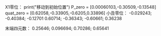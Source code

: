 X1零位：
print("移动到初始位置")
P_zero = [0.00060103,-0.30509,-0.13548]
quat_zero = [0.62058,-0.33905,-0.6205,0.33896]
小丑零位：
-0.029243; -0.40384; -0.12701
0.60714; -0.36343; -0.60661; 0.36238


末端四元数：
0.25646; 0.096694; 0.70286; 0.65641